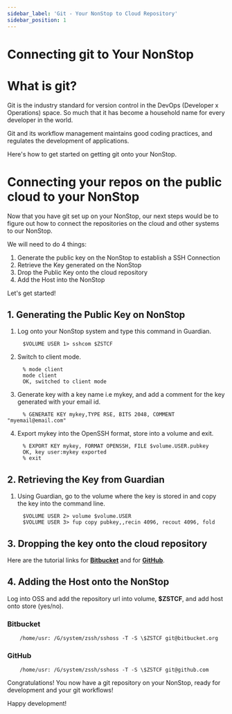 ```yaml
---
sidebar_label: 'Git - Your NonStop to Cloud Repository'
sidebar_position: 1
---
```


# Connecting git to Your NonStop

# What is git?
Git is the industry standard for version control in the DevOps (Developer x Operations) space. So much that it has become a household name for every developer in the world. 

Git and its workflow management maintains good coding practices, and regulates the development of applications.

Here's how to get started on getting git onto your NonStop.

# Connecting your repos on the public cloud to your NonStop

Now that you have git set up on your NonStop, our next steps would be to figure out how to connect the repositories on the cloud and other systems to our NonStop.

We will need to do 4 things:
1. Generate the public key on the NonStop to establish a SSH Connection
2. Retrieve the Key generated on the NonStop
3. Drop the Public Key onto the cloud repository
4. Add the Host into the NonStop

Let's get started!

## 1. Generating the Public Key on NonStop
1. Log onto your NonStop system and type this command in Guardian.

```  
     $VOLUME USER 1> sshcom $ZSTCF
```

2. Switch to client mode.
```    
     % mode client
     mode client
     OK, switched to client mode
```

3. Generate key with a key name i.e mykey, and add a comment for the key generated with your email id.
```    
     % GENERATE KEY mykey,TYPE RSE, BITS 2048, COMMENT "myemail@email.com"
```

4. Export mykey into the OpenSSH format, store into a volume and exit.
```   
     % EXPORT KEY mykey, FORMAT OPENSSH, FILE $volume.USER.pubkey
     OK, key user:mykey exported
     % exit
```
## 2. Retrieving the Key from Guardian
1. Using Guardian, go to the volume where the key is stored in and copy the key into the command line.
```     
     $VOLUME USER 2> volume $volume.USER
     $VOLUME USER 3> fup copy pubkey,,recin 4096, recout 4096, fold
```

## 3. Dropping the key onto the cloud repository

Here are the tutorial links for **[Bitbucket](https://support.atlassian.com/bitbucket-cloud/docs/set-up-an-ssh-key/)** and for **[GitHub](https://docs.github.com/en/authentication/connecting-to-github-with-ssh/adding-a-new-ssh-key-to-your-github-account )**.

## 4. Adding the Host onto the NonStop
Log into OSS and add the repository url into volume, **$ZSTCF**, and add host onto store (yes/no).

### Bitbucket
```
    /home/usr: /G/system/zssh/sshoss -T -S \$ZSTCF git@bitbucket.org
```

### GitHub
```
    /home/usr: /G/system/zssh/sshoss -T -S \$ZSTCF git@github.com
```

Congratulations! You now have a git repository on your NonStop, ready for development and your git workflows!

Happy development!
